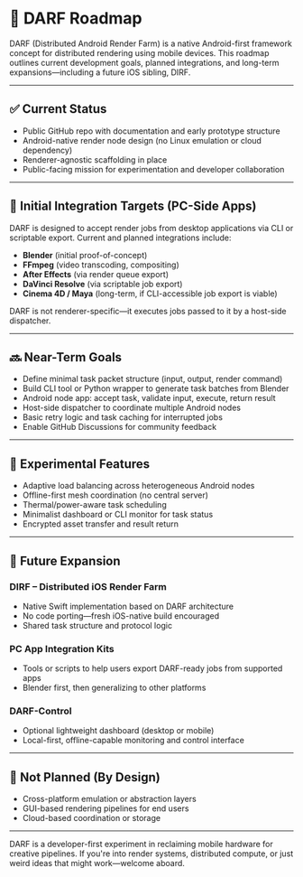# 📍 DARF Roadmap

DARF (Distributed Android Render Farm) is a native Android-first framework concept for distributed rendering using mobile devices. This roadmap outlines current development goals, planned integrations, and long-term expansions—including a future iOS sibling, DIRF.


---

## ✅ Current Status

- Public GitHub repo with documentation and early prototype structure
- Android-native render node design (no Linux emulation or cloud dependency)
- Renderer-agnostic scaffolding in place
- Public-facing mission for experimentation and developer collaboration

---

## 🔧 Initial Integration Targets (PC-Side Apps)

DARF is designed to accept render jobs from desktop applications via CLI or scriptable export. Current and planned integrations include:

- **Blender** (initial proof-of-concept)
- **FFmpeg** (video transcoding, compositing)
- **After Effects** (via render queue export)
- **DaVinci Resolve** (via scriptable job export)
- **Cinema 4D / Maya** (long-term, if CLI-accessible job export is viable)

DARF is not renderer-specific—it executes jobs passed to it by a host-side dispatcher.

---

## 🔜 Near-Term Goals

- Define minimal task packet structure (input, output, render command)
- Build CLI tool or Python wrapper to generate task batches from Blender
- Android node app: accept task, validate input, execute, return result
- Host-side dispatcher to coordinate multiple Android nodes
- Basic retry logic and task caching for interrupted jobs
- Enable GitHub Discussions for community feedback

---

## 🧪 Experimental Features

- Adaptive load balancing across heterogeneous Android nodes
- Offline-first mesh coordination (no central server)
- Thermal/power-aware task scheduling
- Minimalist dashboard or CLI monitor for task status
- Encrypted asset transfer and result return

---

## 🧭 Future Expansion

### DIRF – Distributed iOS Render Farm

- Native Swift implementation based on DARF architecture
- No code porting—fresh iOS-native build encouraged
- Shared task structure and protocol logic

### PC App Integration Kits

- Tools or scripts to help users export DARF-ready jobs from supported apps
- Blender first, then generalizing to other platforms

### DARF-Control

- Optional lightweight dashboard (desktop or mobile)
- Local-first, offline-capable monitoring and control interface

---

## 🚫 Not Planned (By Design)

- Cross-platform emulation or abstraction layers
- GUI-based rendering pipelines for end users
- Cloud-based coordination or storage

---

DARF is a developer-first experiment in reclaiming mobile hardware for creative pipelines. If you're into render systems, distributed compute, or just weird ideas that might work—welcome aboard.
